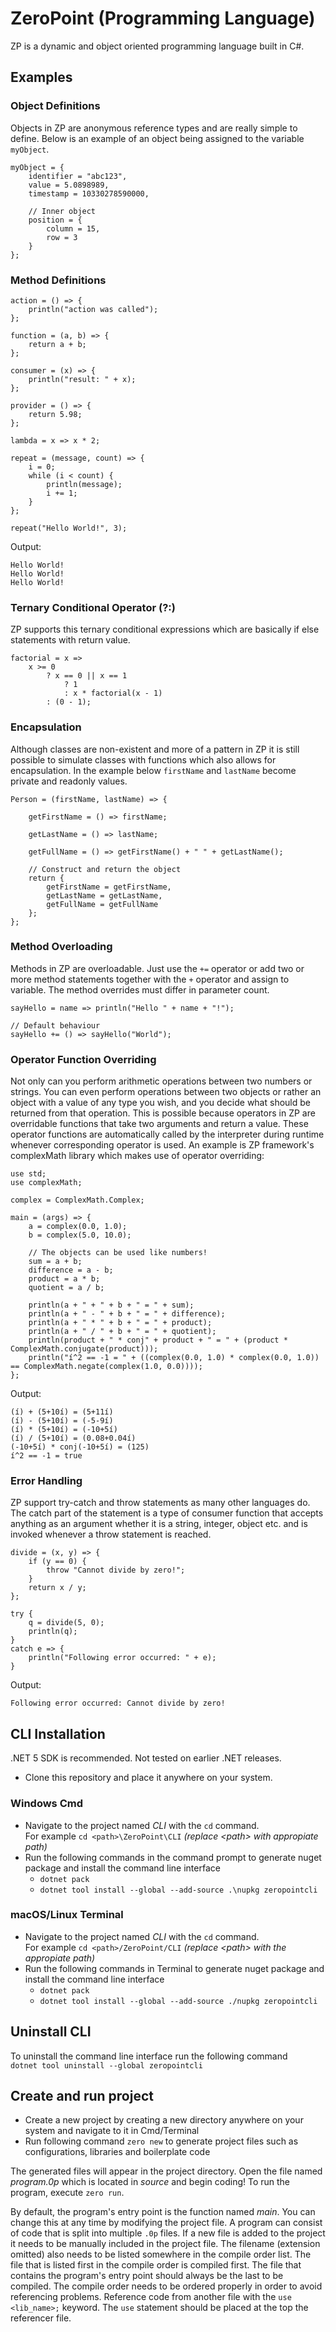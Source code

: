 # ZeroPoint (Programming Language)
ZP is a dynamic and object oriented programming language built in C#.

## Examples

### Object Definitions
Objects in ZP are anonymous reference types and are really simple to define. Below is an example of an object being assigned to the variable `myObject`.
```
myObject = {
    identifier = "abc123",
    value = 5.0898989,
    timestamp = 10330278590000,
    
    // Inner object
    position = {
        column = 15,
        row = 3
    }
};
```

### Method Definitions
```
action = () => {
    println("action was called");
};

function = (a, b) => {
    return a + b;
};

consumer = (x) => {
    println("result: " + x);
};

provider = () => {
    return 5.98;
};

lambda = x => x * 2;
```
```
repeat = (message, count) => {
    i = 0;
    while (i < count) {
        println(message);
        i += 1;
    }
};

repeat("Hello World!", 3);
```

Output:
```
Hello World!
Hello World!
Hello World!
```

### Ternary Conditional Operator (?:)
ZP supports this ternary conditional expressions which are basically if else statements with return value.
```
factorial = x => 
    x >= 0 
        ? x == 0 || x == 1
            ? 1
            : x * factorial(x - 1)
        : (0 - 1);
```

### Encapsulation
Although classes are non-existent and more of a pattern in ZP it is still possible to simulate classes with functions which also allows for encapsulation. In the example below `firstName` and `lastName` become private and readonly values.
```
Person = (firstName, lastName) => {

    getFirstName = () => firstName;

    getLastName = () => lastName;

    getFullName = () => getFirstName() + " " + getLastName();

    // Construct and return the object
    return {
        getFirstName = getFirstName,
        getLastName = getLastName,
        getFullName = getFullName
    };
};
```

### Method Overloading
Methods in ZP are overloadable. Just use the `+=` operator or add two or more method statements together with the `+` operator and assign to variable. The method overrides must differ in parameter count.
```
sayHello = name => println("Hello " + name + "!");

// Default behaviour
sayHello += () => sayHello("World");
```

### Operator Function Overriding
Not only can you perform arithmetic operations between two numbers or strings. You can even perform operations between two objects or rather an object with a value of any type you wish, and you decide what should be returned from that operation. This is possible because operators in ZP are overridable functions that take two arguments and return a value. These operator functions are automatically called by the interpreter during runtime whenever corresponding operator is used. An example is ZP framework's complexMath library which makes use of operator overriding:

```
use std;
use complexMath;

complex = ComplexMath.Complex;

main = (args) => {
    a = complex(0.0, 1.0);
    b = complex(5.0, 10.0);

    // The objects can be used like numbers!
    sum = a + b;
    difference = a - b;
    product = a * b;
    quotient = a / b;

    println(a + " + " + b + " = " + sum);
    println(a + " - " + b + " = " + difference);
    println(a + " * " + b + " = " + product);
    println(a + " / " + b + " = " + quotient);
    println(product + " * conj" + product + " = " + (product * ComplexMath.conjugate(product)));
    println("í^2 == -1 = " + ((complex(0.0, 1.0) * complex(0.0, 1.0)) == ComplexMath.negate(complex(1.0, 0.0))));
};
```

Output:
```
(í) + (5+10í) = (5+11í)
(í) - (5+10í) = (-5-9í)
(í) * (5+10í) = (-10+5í)
(í) / (5+10í) = (0.08+0.04í)
(-10+5í) * conj(-10+5í) = (125)
í^2 == -1 = true
```

### Error Handling
ZP support try-catch and throw statements as many other languages do.
The catch part of the statement is a type of consumer function that accepts anything as an argument whether it is a string, integer, object etc. and is invoked whenever a throw statement is reached.
```
divide = (x, y) => {
    if (y == 0) {
        throw "Cannot divide by zero!";
    }
    return x / y;
};

try {
    q = divide(5, 0);
    println(q);
}
catch e => {
    println("Following error occurred: " + e);
}
```

Output:
```
Following error occurred: Cannot divide by zero!
```

## CLI Installation
.NET 5 SDK is recommended. Not tested on earlier .NET releases.

- Clone this repository and place it anywhere on your system.

### Windows Cmd
- Navigate to the project named *CLI* with the `cd` command. \
For example `cd <path>\ZeroPoint\CLI` *(replace \<path\> with appropiate path)*
- Run the following commands in the command prompt to generate nuget package and install the command line interface
    - `dotnet pack`
    - `dotnet tool install --global --add-source .\nupkg zeropointcli`

### macOS/Linux Terminal
- Navigate to the project named *CLI* with the `cd` command. \
For example `cd <path>/ZeroPoint/CLI` *(replace \<path\> with the appropiate path)*
- Run the following commands in Terminal to generate nuget package and install the command line interface
    - `dotnet pack`
    - `dotnet tool install --global --add-source ./nupkg zeropointcli`

## Uninstall CLI
To uninstall the command line interface run the following command \
`dotnet tool uninstall --global zeropointcli`


## Create and run project
- Create a new project by creating a new directory anywhere on your system and navigate to it in Cmd/Terminal 
- Run following command `zero new` to generate project files such as configurations, libraries and boilerplate code

The generated files will appear in the project directory.
Open the file named *program.0p* which is located in *source* and begin coding!
To run the program, execute `zero run`.

By default, the program's entry point is the function named *main*. You can change this at any time by modifying the project file.
A program can consist of code that is split into multiple `.0p` files. If a new file is added to the project it needs to be manually included in the project file. The filename (extension omitted) also needs to be listed somewhere in the compile order list. The file that is listed first in the compile order is compiled first. The file that contains the program's entry point should always be the last to be compiled. The compile order needs to be ordered properly in order to avoid referencing problems. Reference code from another file with the `use <lib_name>;` keyword. The `use` statement should be placed at the top the referencer file.


